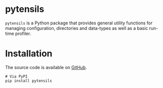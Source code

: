 # pytensils
`pytensils` is a Python package that provides general utility functions for managing configuration, directories and data-types as well as a basic run-time
profiler.

# Installation
The source code is available on [GitHub](https://github.com/thomaseleff/pytensils).

```
# Via PyPI
pip install pytensils
```
